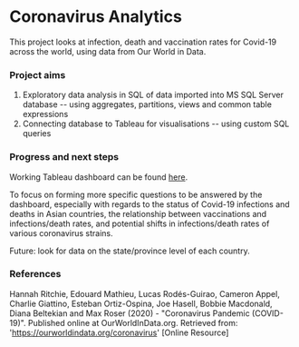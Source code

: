 # Coronavirus Analytics

This project looks at infection, death and vaccination rates for Covid-19 across the world, using data from Our World in Data.

### Project aims

1. Exploratory data analysis in SQL of data imported into MS SQL Server database -- using aggregates, partitions, views and common table expressions
2. Connecting database to Tableau for visualisations -- using custom SQL queries

### Progress and next steps

Working Tableau dashboard can be found [here](https://public.tableau.com/views/Covid-19InfectionsandDeaths_16573831880360/Dashboard?:language=en-US&:display_count=n&:origin=viz_share_link). 

To focus on forming more specific questions to be answered by the dashboard, especially with regards to the status of Covid-19 infections and deaths in Asian countries, the relationship between vaccinations and infections/death rates, and potential shifts in infections/death rates of various coronavirus strains.

Future: look for data on the state/province level of each country.

### References

Hannah Ritchie, Edouard Mathieu, Lucas Rodés-Guirao, Cameron Appel, Charlie Giattino, Esteban Ortiz-Ospina, Joe Hasell, Bobbie Macdonald, Diana Beltekian and Max Roser (2020) - "Coronavirus Pandemic (COVID-19)". Published online at OurWorldInData.org. Retrieved from: 'https://ourworldindata.org/coronavirus' [Online Resource]
